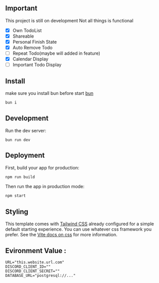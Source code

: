
## Important

This project is still on development
Not all things is functional

- [x] Own TodoList
- [x] Shareable
- [x] Personal Finish State
- [x] Auto Remove Todo
- [ ] Repeat Todo(maybe will added in feature)
- [x] Calendar Display
- [ ] Important Todo Display

## Install

make sure you install bun before start [bun](https://bun.sh)

```sh
bun i
```

## Development

Run the dev server:

```shellscript
bun run dev
```

## Deployment

First, build your app for production:

```sh
npm run build
```

Then run the app in production mode:

```sh
npm start
```

## Styling

This template comes with [Tailwind CSS](https://tailwindcss.com/) already configured for a simple default starting experience. You can use whatever css framework you prefer. See the [Vite docs on css](https://vitejs.dev/guide/features.html#css) for more information.

## Evironment Value :

```env
URL="this.website.url.com"
DISCORD_CLIENT_ID=""
DISCORD_CLIENT_SECRET=""
DATABASE_URL="postgresql://..."
```
